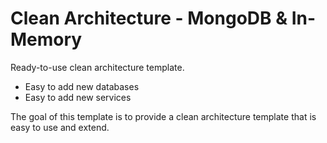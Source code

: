 # Clean Architecture - MongoDB & In-Memory

Ready-to-use clean architecture template. 

- Easy to add new databases
- Easy to add new services

The goal of this template is to provide a clean architecture template that is easy to use and extend. 